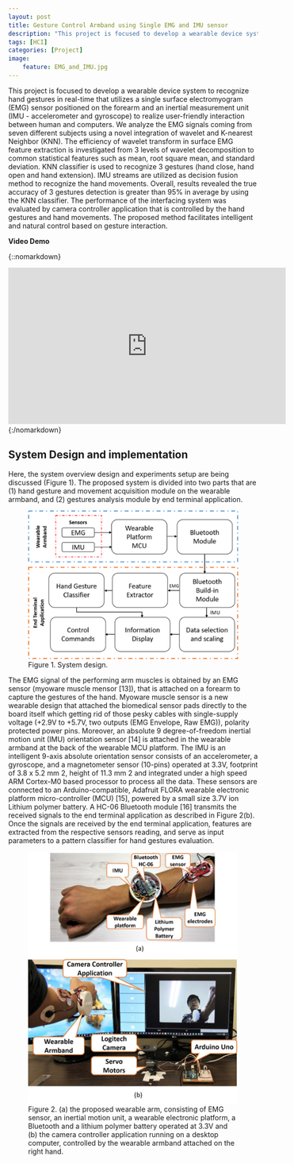 ```yaml
---
layout: post
title: Gesture Control Armband using Single EMG and IMU sensor
description: "This project is focused to develop a wearable device system to recognize hand gestures in real-time that utilizes a single surface electromyogram (EMG) sensor positioned on the forearm and an inertial measurement unit (IMU - accelerometer and gyroscope) to realize user-friendly interation between human and computers."
tags: [HCI]
categories: [Project]
image:
    feature: EMG_and_IMU.jpg
---
```

This project is focused to develop a wearable device system to recognize hand gestures in real-time that utilizes a single surface electromyogram (EMG) sensor positioned on the forearm and an inertial measurement unit (IMU - accelerometer and gyroscope) to realize user-friendly interaction between human and computers. We analyze the EMG signals coming from seven different subjects using a novel integration of wavelet and K-nearest Neighbor (KNN). The efficiency of wavelet transform in surface EMG feature extraction is investigated from 3 levels of wavelet decomposition to common statistical features such as mean, root square mean, and standard deviation. KNN classifier is used to recognize 3 gestures (hand close, hand open and hand extension). IMU streams are utilized as decision fusion method to recognize the hand movements. Overall, results revealed the true accuracy of 3 gestures detection is greater than 95% in average by using the KNN classifier. The performance of the interfacing system was evaluated by camera controller application that is controlled by the hand gestures and hand movements. The proposed method facilitates intelligent and natural control based on gesture interaction.

**Video Demo**


{::nomarkdown}
<iframe width="560" height="315" src="https://www.youtube.com/embed/PC6AopXy3LM" frameborder="0" allowfullscreen></iframe>
{:/nomarkdown}

## System Design and implementation
Here, the system overview design and experiments setup are being discussed (Figure 1). The proposed system is divided into two parts that are (1) hand gesture and movement acquisition module on the wearable armband, and (2) gestures analysis module by end terminal application.
<figure>
	<img src="/images/EMG_IMU_Project/fig1.png" alt="">
    <figcaption><a title="Figure 1. System design"> Figure 1. System design.</a></figcaption>
</figure>

The EMG signal of the performing arm muscles is obtained by an EMG sensor (myoware muscle mensor [13]), that is attached on a forearm to capture the gestures of the hand. Myoware muscle sensor is a new wearable design that attached the biomedical sensor pads directly to the board itself which getting rid of those pesky cables with single-supply voltage (+2.9V to +5.7V, two outputs (EMG Envelope, Raw EMG)), polarity protected power pins. Moreover, an absolute 9 degree-of-freedom inertial motion unit (IMU) orientation sensor [14] is attached in the wearable armband at the back of the wearable MCU platform. The IMU is an intelligent 9-axis absolute orientation sensor consists of an accelerometer, a gyroscope, and a magnetometer sensor (10-pins) operated at 3.3V, footprint of 3.8 x 5.2 mm 2, height of 11.3 mm 2 and integrated under a high speed ARM Cortex-M0 based processor to process all the data. These sensors are connected to an Arduino-compatible, Adafruit FLORA wearable electronic platform micro-controller (MCU) [15], powered by a small size 3.7V ion Lithium polymer battery. A HC-06 Bluetooth module [16] transmits the received signals to the end terminal application as described in Figure 2(b). Once the signals are received by the end terminal application, features are extracted from the respective sensors reading, and serve as input parameters to a pattern classifier for hand gestures evaluation.

<figure>
	<img src="/images/EMG_IMU_Project/wearable_system.jpg" alt="">
    <figcaption><a title="Figure 2. (a) the proposed wearable arm, consisting of EMG sensor, an inertial motion unit, a wearable electronic platform, a Bluetooth and a lithium polymer battery operated at 3.3V and (b) the camera controller application running on a desktop computer, controlled by the wearable armband attached on the right hand."> Figure 2. (a) the proposed wearable arm, consisting of EMG sensor, an inertial motion unit, a wearable electronic platform, a Bluetooth and a lithium polymer battery operated at 3.3V and (b) the camera controller application running on a desktop computer, controlled by the wearable armband attached on the right hand.</a></figcaption>
</figure>
